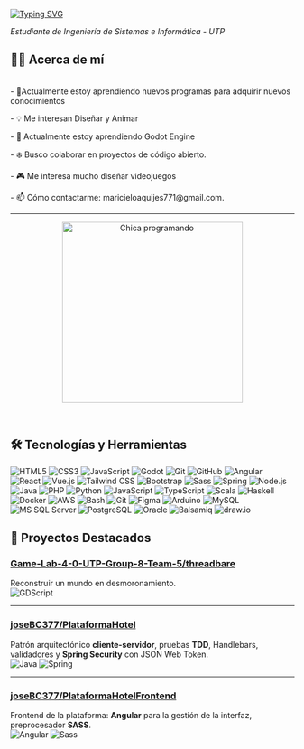 
[![Typing SVG](https://readme-typing-svg.demolab.com?font=Fira+Code&pause=1000&color=FF69B4&width=435&lines=Hola%2C+bienvenid%40+a+mi+perfil!;Me+encanta+diseñar+y+crear+videojuegos)](https://git.io/typing-svg)


 <p><i>Estudiante de Ingeniería de Sistemas e Informática - UTP </i></p>


## 🙆‍♀️ Acerca de mí
</br>
- 🔧Actualmente estoy aprendiendo nuevos programas  para adquirir nuevos conocimientos<p></p>
- 💡 Me interesan Diseñar y Animar<p></p>
- 📖 Actualmente estoy aprendiendo Godot Engine<p></p>
- ❄️ Busco colaborar en proyectos de código abierto.<p></p>
- 🎮  Me interesa mucho diseñar  videojuegos<p></p>
- 📫 Cómo contactarme:  maricieloaquijes771@gmail.com.<p></p>
<hr>
<p align="center">
  <img src="https://media.giphy.com/media/L8K62iTDkzGX6/giphy.gif" width="320" alt="Chica programando"/>
</p>




</br>

 ## 🛠️ Tecnologías y Herramientas
![HTML5](https://img.shields.io/badge/HTML5-E34F26?logo=html5&logoColor=fff)
![CSS3](https://img.shields.io/badge/CSS3-1572B6?logo=css3&logoColor=fff)
![JavaScript](https://img.shields.io/badge/JavaScript-F7DF1E?logo=javascript&logoColor=000)
![Godot](https://img.shields.io/badge/Godot-478CBF?logo=godot-engine&logoColor=fff)
![Git](https://img.shields.io/badge/Git-F05032?logo=git&logoColor=fff)
![GitHub](https://img.shields.io/badge/GitHub-181717?logo=github&logoColor=fff)
![Angular](https://img.shields.io/badge/Angular-DD0031?logo=angular&logoColor=fff)
![React](https://img.shields.io/badge/React-61DAFB?logo=react&logoColor=000)
![Vue.js](https://img.shields.io/badge/Vue.js-4FC08D?logo=vue.js&logoColor=fff)
![Tailwind CSS](https://img.shields.io/badge/Tailwind%20CSS-38B2AC?logo=tailwind-css&logoColor=fff)
![Bootstrap](https://img.shields.io/badge/Bootstrap-7952B3?logo=bootstrap&logoColor=fff)
![Sass](https://img.shields.io/badge/Sass-CC6699?logo=sass&logoColor=fff)
![Spring](https://img.shields.io/badge/Spring-6DB33F?logo=spring&logoColor=fff)
![Node.js](https://img.shields.io/badge/Node.js-339933?logo=node.js&logoColor=fff)
![Java](https://img.shields.io/badge/Java-007396?logo=openjdk&logoColor=fff)
![PHP](https://img.shields.io/badge/PHP-777BB4?logo=php&logoColor=fff)
![Python](https://img.shields.io/badge/Python-3776AB?logo=python&logoColor=fff)
![JavaScript](https://img.shields.io/badge/JavaScript-F7DF1E?logo=javascript&logoColor=000)
![TypeScript](https://img.shields.io/badge/TypeScript-3178C6?logo=typescript&logoColor=fff)
![Scala](https://img.shields.io/badge/Scala-DC322F?logo=scala&logoColor=fff)
![Haskell](https://img.shields.io/badge/Haskell-5D4F85?logo=haskell&logoColor=fff)
![Docker](https://img.shields.io/badge/Docker-2496ED?logo=docker&logoColor=fff)
![AWS](https://img.shields.io/badge/AWS-232F3E?logo=amazon-aws&logoColor=fff)
![Bash](https://img.shields.io/badge/Bash-4EAA25?logo=gnu-bash&logoColor=fff)
![Git](https://img.shields.io/badge/Git-F05032?logo=git&logoColor=fff)
![Figma](https://img.shields.io/badge/Figma-F24E1E?logo=figma&logoColor=fff)
![Arduino](https://img.shields.io/badge/Arduino-00979D?logo=arduino&logoColor=fff)
![MySQL](https://img.shields.io/badge/MySQL-4479A1?logo=mysql&logoColor=fff)
![MS SQL Server](https://img.shields.io/badge/MS%20SQL%20Server-CC2927?logo=microsoft-sql-server&logoColor=fff)
![PostgreSQL](https://img.shields.io/badge/PostgreSQL-4169E1?logo=postgresql&logoColor=fff)
![Oracle](https://img.shields.io/badge/Oracle-F80000?logo=oracle&logoColor=fff)
![Balsamiq](https://img.shields.io/badge/Balsamiq-FF3366?logoColor=white)
![draw.io](https://img.shields.io/badge/draw.io-F08705?logoColor=white)
## 🚀 Proyectos Destacados

### [Game-Lab-4-0-UTP-Group-8-Team-5/threadbare](https://github.com/Game-Lab-4-0-UTP-Group-8-Team-5/threadbare/tree/cleanup-for-pull-request)
Reconstruir un mundo en desmoronamiento.  
![GDScript](https://img.shields.io/badge/GDScript-478CBF?logo=godot-engine&logoColor=fff)

---

### [joseBC377/PlataformaHotel](https://github.com/joseBC377/PlataformaHotel)
Patrón arquitectónico **cliente-servidor**, pruebas **TDD**, Handlebars, validadores y **Spring Security** con JSON Web Token.  
![Java](https://img.shields.io/badge/Java-007396?logo=openjdk&logoColor=fff)
![Spring](https://img.shields.io/badge/Spring-6DB33F?logo=spring&logoColor=fff)

---

### [joseBC377/PlataformaHotelFrontend](https://github.com/joseBC377/PlataformaHotelFrontend)
Frontend de la plataforma: **Angular** para la gestión de la interfaz, preprocesador **SASS**.  
![Angular](https://img.shields.io/badge/Angular-DD0031?logo=angular&logoColor=fff)
![Sass](https://img.shields.io/badge/Sass-CC6699?logo=sass&logoColor=fff)

